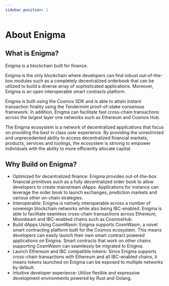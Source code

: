 ```yaml
---
sidebar_position: 1
---
```


# About Enigma

## What is Enigma?

Enigma is a blockchain built for finance. 

Enigma is the only blockchain where developers can find robust out-of-the-box modules such as a completely decentralized orderbook that can be utilized to build a diverse array of sophisticated applications. Moreover, Enigma is an open interoperable smart contracts platform.

Enigma is built using the Cosmos SDK and is able to attain instant transaction finality using the Tendermint proof-of-stake consensus framework. In addition, Enigma can facilitate fast cross-chain transactions across the largest layer one networks such as Ethereum and Cosmos Hub.

The Enigma ecosystem is a network of decentralized applications that focus on providing the best in class user experience. By providing the unrestricted and unprecedented ability to access decentralized financial markets, products, services and toolings, the ecosystem is striving to empower individuals with the ability to more efficiently allocate capital.

## Why Build on Enigma?

- Optimized for decentralized finance: Enigma provides out-of-the-box financial primitives such as a fully decentralized order book to allow developers to create mainstream dApps. Applications for instance can leverage the order book to launch exchanges, prediction markets and various other on-chain strategies.
- Interoperable: Enigma is natively interoperable across a number of sovereign blockchain networks while also being IBC-enabled. Enigma is able to facilitate seamless cross-chain transactions across Ethereum, Moonbeam and IBC-enabled chains such as CosmosHub.
- Build dApps Using CosmWasm: Enigma supports CosmWasm, a novel smart contracting platform built for the Cosmos ecosystem. This means developers can easily launch their own smart contract powered applications on Enigma. Smart contracts that work on other chains supporting CosmWasm can seamlessly be migrated to Enigma.
- Launch Ethereum and IBC compatible tokens: Since Enigma supports cross-chain transactions with Ethereum and all IBC-enabled chains, it means tokens launched on Enigma can be exposed to multiple networks by default.
- Intuitive developer experience: Utilize flexible and expressive development environments powered by Rust and Golang.